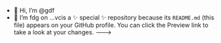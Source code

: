 - 👋 Hi, I’m @gdf
- 🌱 I’m fdg on ...vcis a ✨ special ✨ repository because its `README.md` (this file) appears on your GitHub profile.
You can click the Preview link to take a look at your changes.
--->
